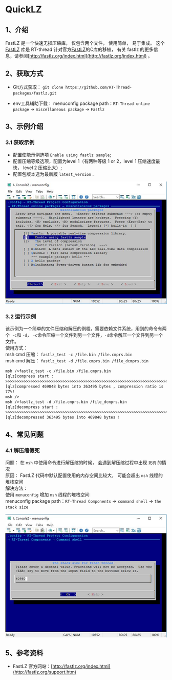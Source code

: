 # QuickLZ

## 1、介绍

FastLZ 是一个快速无损压缩库， 仅包含两个文件， 使用简单， 易于集成。 这个 [FastLZ](https://github.com/RT-Thread-packages/fastlz) 库是 RT-thread 针对官方[FastLZ](http://fastlz.org/download.htm)的C库的移植， 有关 fastlz 的更多信息，请参阅[http://fastlz.org/index.html](http://fastlz.org/index.html) 。

## 2、获取方式

-  Git方式获取：
`git clone https://github.com/RT-Thread-packages/fastlz.git`

- env工具辅助下载：
  menuconfig package path：`RT-Thread online package` -> `miscellaneous package` -> `Fastlz`

## 3、示例介绍

### 3.1 获取示例

- 配置使能示例选项 `Enable using fastlz sample`;
- 配置压缩等级选项，配置为level 1（有两种等级 1 or 2，level 1 压缩速度最快， level 2 压缩比大）;
- 配置包版本选为最新版 `latest_version` .

![](./doc/image/fastlz.jpg)



### 3.2 运行示例
该示例为一个简单的文件压缩和解压的例程，需要依赖文件系统，用到的命令有两个` -c`和 `-d`， `-c`命令压缩一个文件到另一个文件，`-d`命令解压一个文件到另一个文件。   
使用方式：  
msh cmd 压缩： `fastlz_test -c /file.bin /file.cmprs.bin`  
msh cmd 解压： `fastlz_test -d /file.cmprs.bin /file_dcmprs.bin`  

    msh />fastlz_test -c /file.bin /file.cmprs.bin
    [qlz]compress start : >>>>>>>>>>>>>>>>>>>>>>>>>>>>>>>>>>>>>>>>>>>>>>>>>>>>>>>>>>>>>>>>>>>>>>>>
    [qlz]compressed 469848 bytes into 363495 bytes , compression ratio is 77%!
    msh />
    msh />fastlz_test -d /file.cmprs.bin /file_dcmprs.bin
    [qlz]decompress start : >>>>>>>>>>>>>>>>>>>>>>>>>>>>>>>>>>>>>>>>>>>>>>>>>>>>>>>>>>>>>>>>>>>>>>>>
    [qlz]decompressed 363495 bytes into 469848 bytes !

## 4、常见问题

### 4.1 解压缩假死

  问题： 在 `msh` 中使用命令进行解压缩的时候， 会遇到解压缩过程中出现 `死机` 的情况  
  原因： FastLZ 代码中默认配置使用的内存空间比较大， 可能会超出 `msh` 线程的堆栈空间  
  解决方法：   
  使用 `menuconfig` 增加 `msh` 线程的堆栈空间   
    menuconfig package path：`RT-Thread Components` -> `command shell` -> `the stack size`

![](./doc/image/MSH_MEM.jpg)

## 5、参考资料

- FastLZ 官方网站：[http://fastlz.org/index.html](http://fastlz.org/support.htm)
